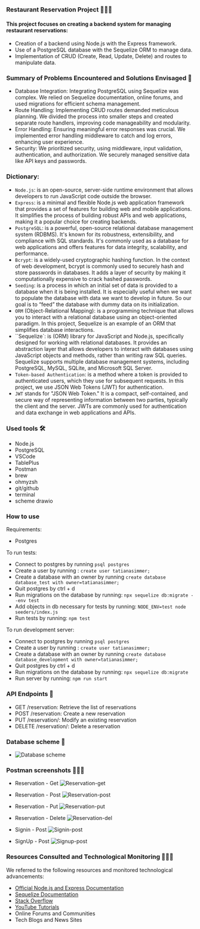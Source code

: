 ### Restaurant Reservation Project 👩🏻‍🍳

#### This project focuses on creating a backend system for managing restaurant reservations:

- Creation of a backend using Node.js with the Express framework.
- Use of a PostgreSQL database with the Sequelize ORM to manage data.
- Implementation of CRUD (Create, Read, Update, Delete) and routes to manipulate data.

### Summary of Problems Encountered and Solutions Envisaged 📝

- Database Integration: Integrating PostgreSQL using Sequelize was complex. We relied on Sequelize documentation, online forums, and used migrations for efficient schema management.
- Route Handling: Implementing CRUD routes demanded meticulous planning. We divided the process into smaller steps and created separate route handlers, improving code manageability and modularity.
- Error Handling: Ensuring meaningful error responses was crucial. We implemented error handling middleware to catch and log errors, enhancing user experience.
- Security: We prioritized security, using middleware, input validation, authentication, and authorization. We securely managed sensitive data like API keys and passwords.

### Dictionary: 
 - `Node.js`: is an open-source, server-side runtime environment that allows developers to run JavaScript code outside the browser. 
 - `Express`: is a minimal and flexible Node.js web application framework that provides a set of features for building web and mobile applications. It simplifies the process of building robust APIs and web applications, making it a popular choice for creating backends.
 - `PostgreSQL`: is a powerful, open-source relational database management system (RDBMS). It's known for its robustness, extensibility, and compliance with SQL standards. It's commonly used as a database for web applications and offers features for data integrity, scalability, and performance.
 - `Bcrypt`: is a widely-used cryptographic hashing function. In the context of web development, bcrypt is commonly used to securely hash and store passwords in databases. It adds a layer of security by making it computationally expensive to crack hashed passwords.
 - `Seeding`: is a process in which an initial set of data is provided to a database when it is being installed. It is especially useful when we want to populate the database with data we want to develop in future. So our goal is to “feed” the database with dummy data on its initialization.
 - `ORM` (Object-Relational Mapping): is a programming technique that allows you to interact with a relational database using an object-oriented paradigm. In this project, Sequelize is an example of an ORM that simplifies database interactions.
- ``Sequelize`: is (ORM) library for JavaScript and Node.js, specifically designed for working with relational databases. It provides an abstraction layer that allows developers to interact with databases using JavaScript objects and methods, rather than writing raw SQL queries. Sequelize supports multiple database management systems, including PostgreSQL, MySQL, SQLite, and Microsoft SQL Server.
- `Token-based Authentication`: is a method where a token is provided to authenticated users, which they use for subsequent requests. In this project, we use JSON Web Tokens (JWT) for authentication.
- `JWT` stands for "JSON Web Token." It is a compact, self-contained, and secure way of representing information between two parties, typically the client and the server. JWTs are commonly used for authentication and data exchange in web applications and APIs. 




### Used tools 🛠️

- Node.js
- PostgreSQL
- VSCode
- TablePlus
- Postman
- brew
- ohmyzsh
- git/github
- terminal
- scheme drawio

### How to use

Requirements:
 - Postgres

To run tests:
 - Connect to postgres by running `psql postgres`
 - Create a user by running : `create user tatianasimmer;`
 - Create a database with an owner by running `create database database_test with owner=tatianasimmer;`
 - Quit postgres by ctrl + d
 - Run migrations on the database by running: `npx sequelize db:migrate --env test`
 - Add objects in db necessary for tests by running: `NODE_ENV=test node seeders/index.js`
 - Run tests by running: `npm test`

To run development server:
 - Connect to postgres by running `psql postgres`
 - Create a user by running : `create user tatianasimmer;`
 - Create a database with an owner by running `create database database_development with owner=tatianasimmer;`
 - Quit postgres by ctrl + d
 - Run migrations on the database by running: `npx sequelize db:migrate`
 - Run server by running: `npm run start`

### API Endpoints 📲

- GET /reservation: Retrieve the list of reservations
- POST /reservation: Create a new reservation
- PUT /reservation/: Modify an existing reservation
- DELETE /reservation/: Delete a reservation

### Database scheme 🎯

- ![Database scheme](scheme.png?raw=true "Database scheme")

### Postman screenshots 👩🏻‍🚀

- Reservation - Get
  ![Reservation-get](reservation-get.png?raw=true "Reservation-get")
- Reservation - Post
  ![Reservation-post](reservation-post.png?raw=true "Reservation-post")
- Reservation - Put
  ![Reservation-put](reservation-put.png?raw=true "Reservation-put")
- Reservation - Delete
  ![Reservation-del](reservation-del.png?raw=true "Reservation-del")

- Signin - Post
  ![Signin-post](signin-post.png?raw=true "Signin-post")
- SignUp - Post
  ![Signup-post](signup-post.png?raw=true "Signup-post")

### Resources Consulted and Technological Monitoring 👩🏻‍💻

We referred to the following resources and monitored technological advancements:

- [Official Node.js and Express Documentation](https://nodejs.org/en/docs)
- [Sequelize Documentation](https://sequelize.org/)
- [Stack Overflow](https://stackoverflow.com/)
- [YouTube Tutorials](https://www.youtube.com/watch?v=tpso18ghda4&t=821s)
- Online Forums and Communities
- Tech Blogs and News Sites
